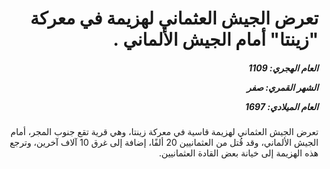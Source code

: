 <h1 dir="rtl">تعرض الجيش العثماني لهزيمة في معركة "زينتا" أمام الجيش الألماني .</h1>

<h5 dir="rtl">العام الهجري:  1109

الشهر القمري: صفر

العام الميلادي: 1697</h5>

<p dir="rtl">تعرض الجيش العثماني لهزيمة قاسية في معركة زينتا، وهي قرية تقع جنوب المجر، أمام الجيش الألماني، وقد قُتل من العثمانيين 20 ألفًا، إضافة إلى غرق 10 آلاف آخرين، وترجع هذه الهزيمة إلى خيانة بعض القادة العثمانيين.</p></br>
